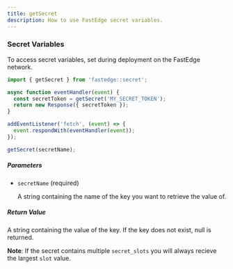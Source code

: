 ```yaml
---
title: getSecret
description: How to use FastEdge secret variables.
---
```


### Secret Variables

To access secret variables, set during deployment on the FastEdge network.

```js
import { getSecret } from 'fastedge::secret';

async function eventHandler(event) {
  const secretToken = getSecret('MY_SECRET_TOKEN');
  return new Response({ secretToken });
}

addEventListener('fetch', (event) => {
  event.respondWith(eventHandler(event));
});
```

```js title="SYNTAX"
getSecret(secretName);
```

##### Parameters

- `secretName` (required)

  A string containing the name of the key you want to retrieve the value of.

##### Return Value

A string containing the value of the key. If the key does not exist, null is returned.

**Note**: If the secret contains multiple `secret_slots` you will always recieve the largest `slot`
value.

